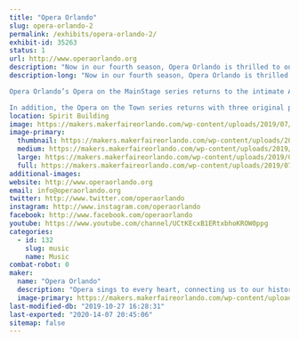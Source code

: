 ```yaml
---
title: "Opera Orlando"
slug: opera-orlando-2
permalink: /exhibits/opera-orlando-2/
exhibit-id: 35263
status: 1
url: http://www.operaorlando.org
description: "Now in our fourth season, Opera Orlando is thrilled to once again partner with Maker Faire Orlando for a weekend of making music.  Join us Saturday and Sunday for performances featuring our extraordinarily talented local artists and youth company."
description-long: "Now in our fourth season, Opera Orlando is thrilled to once again partner with Maker Faire Orlando for a weekend of making music.  Join us in the Dark Side Saturday and Sunday for performances featuring our extraordinarily talented local artists and youth company as we bring you opera favorites and a preview of our upcoming season.

Opera Orlando’s Opera on the MainStage series returns to the intimate Alexis &amp; Jim Pugh Theater for their 2019–20 season. Enjoy three original productions featuring outstanding voices, stunning visuals, and musicians from the Orlando Philharmonic Orchestra. It is a season of laughter and heart with The Marriage of Figaro in November, the Florida premiere of All is Calm in December, and The Daughter of the Regiment in March. 

In addition, the Opera on the Town series returns with three original productions throughout the City Beautiful and beyond.  This season brings adventure, activism, and generosity with Amahl and the Night Visitors in December, The Girl of the Golden West in February, and The Very Last Green Thing in May."
location: Spirit Building
image: https://makers.makerfaireorlando.com/wp-content/uploads/2019/07/2019-20-SEASON_Facebook-Cover-Photo-05-1024x571.jpg
image-primary:
  thumbnail: https://makers.makerfaireorlando.com/wp-content/uploads/2019/07/2019-20-SEASON_Facebook-Cover-Photo-05-150x150.jpg
  medium: https://makers.makerfaireorlando.com/wp-content/uploads/2019/07/2019-20-SEASON_Facebook-Cover-Photo-05-300x167.jpg
  large: https://makers.makerfaireorlando.com/wp-content/uploads/2019/07/2019-20-SEASON_Facebook-Cover-Photo-05-1024x571.jpg
  full: https://makers.makerfaireorlando.com/wp-content/uploads/2019/07/2019-20-SEASON_Facebook-Cover-Photo-05.jpg
additional-images:
website: http://www.operaorlando.org
email: info@operaorlando.org
twitter: http://www.twitter.com/operaorlando
instagram: http://www.instagram.com/operaorlando
facebook: http://www.facebook.com/operaorlando
youtube: https://www.youtube.com/channel/UCtKEcxB1ERtxbhoKROW0ppg
categories:
  - id: 132
    slug: music
    name: Music
combat-robot: 0
maker:
  name: "Opera Orlando"
  description: "Opera sings to every heart, connecting us to our history, to our humanity, and to our community. It is Opera Orlando’s privilege and responsibility to carry on opera’s legacy by sharing emotionally compelling and unique stories. We strive to introduce audiences new and old to the beauty and splendor of the greatest of all art forms."
  image-primary: https://makers.makerfaireorlando.com/wp-content/uploads/2018/08/09CABE7C-49FA-4258-8651-5AFEBA1031DD.jpeg
last-modified-db: "2019-10-27 16:28:31"
last-exported: "2020-14-07 20:45:06"
sitemap: false
---
```


